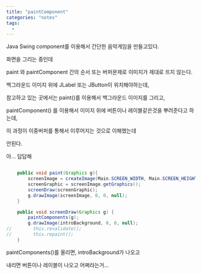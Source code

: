 ```yaml
---
title: "paintComponent"
categories: "notes"
tags:
  - 
---
```


Java Swing component를 이용해서 간단한 음악게임을 만들고있다.

화면을 그리는 중인데

paint 와 paintComponent 간의 순서 또는 버퍼문제로 이미지가 제대로 뜨지 않는다.

백그라운드 이미지 위에 JLabel 또는 JButton이 위치해야하는데,

참고하고 있는 곳에서는 paint()를 이용해서 백그라운드 이미지를 그리고,

paintComponent() 를 이용해서 이미지 위에 버튼이나 레이블같은것을 뿌려준다고 하는데,

이 과정이 이중버퍼를 통해서 이루어지는 것으로 이해했는데

안된다.

아... 답답해

~~~java

    public void paint(Graphics g){
        screenImage = createImage(Main.SCREEN_WIDTH, Main.SCREEN_HEIGHT);
        screenGraphic = screenImage.getGraphics();
        screenDraw(screenGraphic);
        g.drawImage(screenImage, 0, 0, null);
    }

    public void screenDraw(Graphics g) {
        paintComponents(g);
        g.drawImage(introBackground, 0, 0, null);
//        this.revalidate();
//        this.repaint();
    }
~~~

paintComponents()를 올리면, introBackground가 나오고

내리면 버튼이나 레이블이 나오고 어쩌라는거...